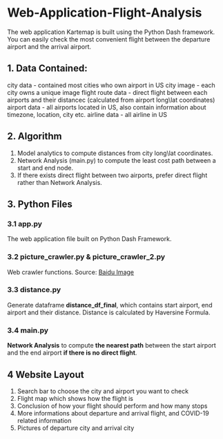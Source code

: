 # Web-Application-Flight-Analysis
 
The web application Kartemap is built using the Python Dash framework. You can easily check the most convenient flight between the departure airport and the arrival airport. 
</br>

## 1. Data Contained:

city data - contained most cities who own airport in US
city image - each city owns a unique image
flight route data - direct flight between each airports and their distancec (calculated from airport long\lat coordinates)
airport data - all airports located in US, also contain information about timezone, location, city etc.
airline data - all airline in US


## 2. Algorithm

1. Model analytics to compute distances from city long\lat coordinates.
2. Network Analysis (main.py) to compute the least cost path between a start and end node.
3. If there exists direct flight between two airports, prefer direct flight rather than Network Analysis.

## 3. Python Files

### 3.1 app.py

The web application file built on Python Dash Framework. 

### 3.2 picture_crawler.py & picture_crawler_2.py

Web crawler functions. Source: [Baidu Image](https://image.baidu.com/) 

### 3.3 distance.py

Generate dataframe **distance_df_final**, which contains start airport, end airport and their distance.
Distance is calculated by Haversine Formula.

### 3.4 main.py

**Network Analysis** to compute **the nearest path** between the start airport and the end airport **if there is no direct flight**. 



## 4 Website Layout

1. Search bar to choose the city and airport you want to check
2. Flight map which shows how the flight is 
3. Conclusion of how your flight should perform and how many stops
4. More informations about departure and arrival flight, and COVID-19 related information
5. Pictures of departure city and arrival city
